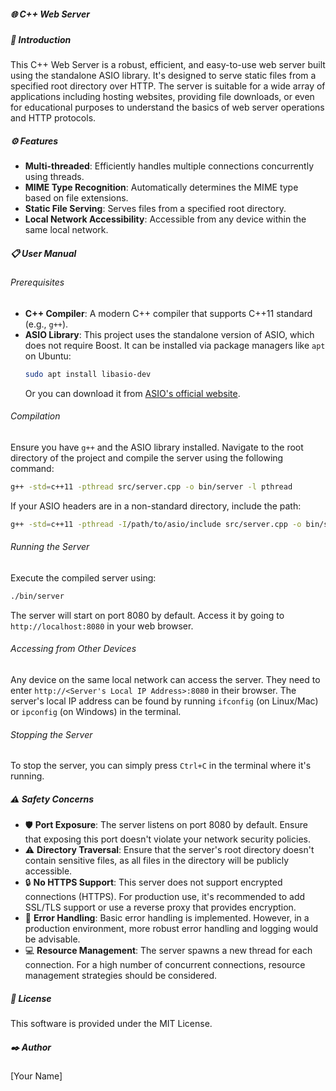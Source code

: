 ##### 🌐 C++ Web Server
##### 📌 Introduction

This C++ Web Server is a robust, efficient, and easy-to-use web server built using the standalone ASIO library. It's designed to serve static files from a specified root directory over HTTP. The server is suitable for a wide array of applications including hosting websites, providing file downloads, or even for educational purposes to understand the basics of web server operations and HTTP protocols.

##### ⚙️ Features

- **Multi-threaded**: Efficiently handles multiple connections concurrently using threads.
- **MIME Type Recognition**: Automatically determines the MIME type based on file extensions.
- **Static File Serving**: Serves files from a specified root directory.
- **Local Network Accessibility**: Accessible from any device within the same local network.

##### 📋 User Manual
###### Prerequisites

- **C++ Compiler**: A modern C++ compiler that supports C++11 standard (e.g., `g++`).
- **ASIO Library**: This project uses the standalone version of ASIO, which does not require Boost. It can be installed via package managers like `apt` on Ubuntu:
  ```bash
  sudo apt install libasio-dev
  ```
  Or you can download it from [ASIO's official website](https://think-async.com/Asio/).

###### Compilation

Ensure you have `g++` and the ASIO library installed. Navigate to the root directory of the project and compile the server using the following command:
```bash
g++ -std=c++11 -pthread src/server.cpp -o bin/server -l pthread
```
If your ASIO headers are in a non-standard directory, include the path:
```bash
g++ -std=c++11 -pthread -I/path/to/asio/include src/server.cpp -o bin/server -l pthread
```

###### Running the Server

Execute the compiled server using:
```bash
./bin/server
```
The server will start on port 8080 by default. Access it by going to `http://localhost:8080` in your web browser.

###### Accessing from Other Devices

Any device on the same local network can access the server. They need to enter `http://<Server's Local IP Address>:8080` in their browser. The server's local IP address can be found by running `ifconfig` (on Linux/Mac) or `ipconfig` (on Windows) in the terminal.

###### Stopping the Server

To stop the server, you can simply press `Ctrl+C` in the terminal where it's running.

##### ⚠️ Safety Concerns

- 🛡️ **Port Exposure**: The server listens on port 8080 by default. Ensure that exposing this port doesn't violate your network security policies.
- ⚠️ **Directory Traversal**: Ensure that the server's root directory doesn't contain sensitive files, as all files in the directory will be publicly accessible.
- 🔒 **No HTTPS Support**: This server does not support encrypted connections (HTTPS). For production use, it's recommended to add SSL/TLS support or use a reverse proxy that provides encryption.
- 🐛 **Error Handling**: Basic error handling is implemented. However, in a production environment, more robust error handling and logging would be advisable.
- 💻 **Resource Management**: The server spawns a new thread for each connection. For a high number of concurrent connections, resource management strategies should be considered.

##### 📝 License

This software is provided under the MIT License.

##### ✒️ Author

[Your Name]
